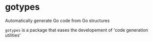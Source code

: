 # gotypes

Automatically generate Go code from Go structures

`gotypes` is a package that eases the developement of 'code generation utilities'
